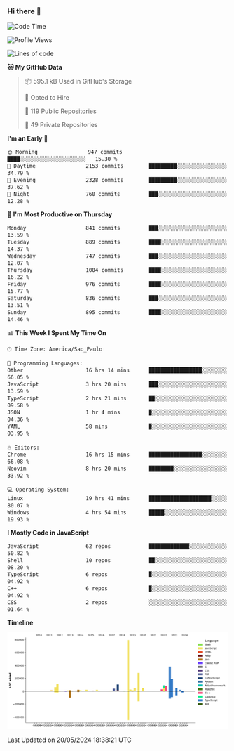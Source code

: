 ### Hi there 👋

<!--START_SECTION:waka-->
![Code Time](http://img.shields.io/badge/Code%20Time-5%2C993%20hrs%2040%20mins-blue)

![Profile Views](http://img.shields.io/badge/Profile%20Views-1-blue)

![Lines of code](https://img.shields.io/badge/From%20Hello%20World%20I%27ve%20Written-2.5%20million%20lines%20of%20code-blue)

**🐱 My GitHub Data** 

> 📦 595.1 kB Used in GitHub's Storage 
 > 
> 💼 Opted to Hire
 > 
> 📜 119 Public Repositories 
 > 
> 🔑 49 Private Repositories 
 > 
**I'm an Early 🐤** 

```text
🌞 Morning                947 commits         ████░░░░░░░░░░░░░░░░░░░░░   15.30 % 
🌆 Daytime                2153 commits        █████████░░░░░░░░░░░░░░░░   34.79 % 
🌃 Evening                2328 commits        █████████░░░░░░░░░░░░░░░░   37.62 % 
🌙 Night                  760 commits         ███░░░░░░░░░░░░░░░░░░░░░░   12.28 % 
```
📅 **I'm Most Productive on Thursday** 

```text
Monday                   841 commits         ███░░░░░░░░░░░░░░░░░░░░░░   13.59 % 
Tuesday                  889 commits         ████░░░░░░░░░░░░░░░░░░░░░   14.37 % 
Wednesday                747 commits         ███░░░░░░░░░░░░░░░░░░░░░░   12.07 % 
Thursday                 1004 commits        ████░░░░░░░░░░░░░░░░░░░░░   16.22 % 
Friday                   976 commits         ████░░░░░░░░░░░░░░░░░░░░░   15.77 % 
Saturday                 836 commits         ███░░░░░░░░░░░░░░░░░░░░░░   13.51 % 
Sunday                   895 commits         ████░░░░░░░░░░░░░░░░░░░░░   14.46 % 
```


📊 **This Week I Spent My Time On** 

```text
🕑︎ Time Zone: America/Sao_Paulo

💬 Programming Languages: 
Other                    16 hrs 14 mins      █████████████████░░░░░░░░   66.05 % 
JavaScript               3 hrs 20 mins       ███░░░░░░░░░░░░░░░░░░░░░░   13.59 % 
TypeScript               2 hrs 21 mins       ██░░░░░░░░░░░░░░░░░░░░░░░   09.58 % 
JSON                     1 hr 4 mins         █░░░░░░░░░░░░░░░░░░░░░░░░   04.36 % 
YAML                     58 mins             █░░░░░░░░░░░░░░░░░░░░░░░░   03.95 % 

🔥 Editors: 
Chrome                   16 hrs 15 mins      █████████████████░░░░░░░░   66.08 % 
Neovim                   8 hrs 20 mins       ████████░░░░░░░░░░░░░░░░░   33.92 % 

💻 Operating System: 
Linux                    19 hrs 41 mins      ████████████████████░░░░░   80.07 % 
Windows                  4 hrs 54 mins       █████░░░░░░░░░░░░░░░░░░░░   19.93 % 
```

**I Mostly Code in JavaScript** 

```text
JavaScript               62 repos            █████████████░░░░░░░░░░░░   50.82 % 
Shell                    10 repos            ██░░░░░░░░░░░░░░░░░░░░░░░   08.20 % 
TypeScript               6 repos             █░░░░░░░░░░░░░░░░░░░░░░░░   04.92 % 
C++                      6 repos             █░░░░░░░░░░░░░░░░░░░░░░░░   04.92 % 
CSS                      2 repos             ░░░░░░░░░░░░░░░░░░░░░░░░░   01.64 % 
```



**Timeline**

![Lines of Code chart](https://raw.githubusercontent.com/jampow/jampow/master/assets/bar_graph.png)


 Last Updated on 20/05/2024 18:38:21 UTC
<!--END_SECTION:waka-->
